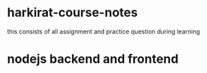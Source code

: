 # harkirat-course-notes




this consists of all assignment and practice question during learning





# nodejs backend and frontend